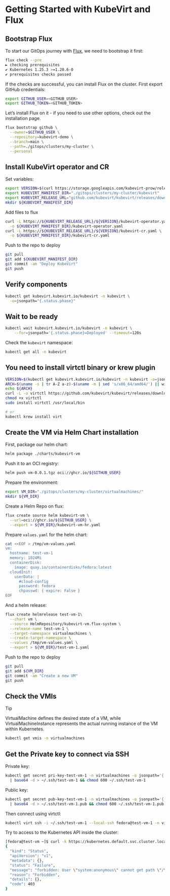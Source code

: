 # Getting Started with KubeVirt and Flux

## Bootstrap Flux

To start our GitOps journey with [Flux](https://fluxcd.io/), we need to bootstrap it first:

```bash
flux check --pre
► checking prerequisites
✔ Kubernetes 1.25.3 >=1.20.6-0
✔ prerequisites checks passed
```

If the checks are successful, you can install Flux on the cluster. First export GitHub credentials:

```bash
export GITHUB_USER=<GITHUB_USER>
export GITHUB_TOKEN=<GITHUB_TOKEN>
```

Let’s install Flux on it - if you need to use other options, check out the installation page.

```bash
flux bootstrap github \
  --owner=$GITHUB_USER \
  --repository=kubevirt-demo \
  --branch=main \
  --path=./gitops/clusters/my-cluster \
  --personal
```

## Install KubeVirt operator and CR

Set variables:

```bash
export VERSION=$(curl https://storage.googleapis.com/kubevirt-prow/release/kubevirt/kubevirt/stable.txt)
export KUBEVIRT_MANIFEST_DIR="./gitops/clusters/my-cluster/kubevirt"
export KUBEVIRT_RELEASE_URL="github.com/kubevirt/kubevirt/releases/download"
mkdir ${KUBEVIRT_MANIFEST_DIR}
```

Add files to flux

```bash
curl -L https://${KUBEVIRT_RELEASE_URL}/${VERSION}/kubevirt-operator.yaml \
  -o ${KUBEVIRT_MANIFEST_DIR}/kubevirt-operator.yaml
curl -L https://${KUBEVIRT_RELEASE_URL}/${VERSION}/kubevirt-cr.yaml \
  -o ${KUBEVIRT_MANIFEST_DIR}/kubevirt-cr.yaml
```

Push to the repo to deploy

```bash
git pull
git add ${KUBEVIRT_MANIFEST_DIR}
git commit -am "Deploy KubeVirt"
git push
```

## Verify components

```bash
kubectl get kubevirt.kubevirt.io/kubevirt -n kubevirt \
  -o=jsonpath="{.status.phase}"
```

## Wait to be ready

```bash
kubectl wait kubevirt.kubevirt.io/kubevirt -n kubevirt \
    --for=jsonpath='{.status.phase}=Deployed' --timeout=120s
```

Check the `kubevirt` namespace:

```bash
kubectl get all -n kubevirt
```

## You need to install virtctl binary or krew plugin

```bash
VERSION=$(kubectl get kubevirt.kubevirt.io/kubevirt -n kubevirt -o=jsonpath="{.status.observedKubeVirtVersion}")
ARCH=$(uname -s | tr A-Z a-z)-$(uname -m | sed 's/x86_64/amd64/') || windows-amd64.exe
echo ${ARCH}
curl -L -o virtctl https://github.com/kubevirt/kubevirt/releases/download/${VERSION}/virtctl-${VERSION}-${ARCH}
chmod +x virtctl
sudo install virtctl /usr/local/bin

# or
kubectl krew install virt
```

## Create the VM via Helm Chart installation

First, package our helm chart:

```bash
helm package ./charts/kubevirt-vm
```

Push it to an OCI registry:

```bash
helm push vm-0.0.1.tgz oci://ghcr.io/${GITHUB_USER}
```

Prepare the environment:

```bash
export VM_DIR="./gitops/clusters/my-cluster/virtualmachines/"
mkdir ${VM_DIR}
```

Create a Helm Repo on flux:

```bash
flux create source helm kubevirt-vm \
  --url=oci://ghcr.io/${GITHUB_USER} \
  --export > ${VM_DIR}/kubevirt-vm-hr.yaml
```

Prepare `values.yaml` for the helm chart:

```bash
cat <<EOF > /tmp/vm-values.yaml
vm:
  hostname: test-vm-1
  memory: 1024Mi
  containerDisk:
    image: quay.io/containerdisks/fedora:latest
  cloudInit:
    userData: |
      #cloud-config
      password: fedora
      chpasswd: { expire: False }
EOF
```

And a helm release:

```bash
flux create helmrelease test-vm-1\
  --chart vm \
  --source HelmRepository/kubevirt-vm.flux-system \
  --release-name test-vm-1 \
  --target-namespace virtualmachines \
  --create-target-namespace \
  --values /tmp/vm-values.yaml \
  --export > ${VM_DIR}/test-vm-1.yaml
```

Push to the repo to deploy

```bash
git pull
git add ${VM_DIR}
git commit -am "Create a new VM"
git push
```

## Check the VMIs

>[!TIP]
>VirtualMachine defines the desired state of a VM, while VirtualMachineInstance represents the actual running instance of the VM within Kubernetes.

```bash
kubectl get vmis -n virtualmachines
```

## Get the Private key to connect via SSH

Private key:

```bash
kubectl get secret pri-key-test-vm-1 -n virtualmachines -o jsonpath='{.data.key1}' \
  | base64 -d > ~/.ssh/test-vm-1 && chmod 600 ~/.ssh/test-vm-1
```

Public key:

```bash
kubectl get secret pub-key-test-vm-1 -n virtualmachines -o jsonpath='{.data.key1}' \
  | base64 -d > ~/.ssh/test-vm-1.pub && chmod 600 ~/.ssh/test-vm-1.pub
```

Then connect using virtctl:

```bash
kubectl virt ssh -i ~/.ssh/test-vm-1 --local-ssh fedora@test-vm-1 -n virtualmachines
```

Try to access to the Kubernetes API inside the cluster:

```bash
[fedora@test-vm ~]$ curl -k https://kubernetes.default.svc.cluster.local
{
  "kind": "Status",
  "apiVersion": "v1",
  "metadata": {},
  "status": "Failure",
  "message": "forbidden: User \"system:anonymous\" cannot get path \"/\"",
  "reason": "Forbidden",
  "details": {},
  "code": 403
}
```

